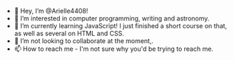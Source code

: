 - 👋 Hey, I’m @Arielle4408!
- 👀 I’m interested in computer programming, writing and astronomy.
- 🌱 I’m currently learning JavaScript! I just finished a short course on that, as well as several on HTML and CSS.
- 💞️ I’m not looking to collaborate at the moment,.
- 📫 How to reach me - I'm not sure why you'd be trying to reach me.
